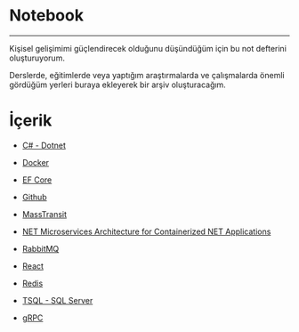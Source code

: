 # Notebook
---

Kişisel gelişimimi güçlendirecek olduğunu düşündüğüm için bu not defterini oluşturuyorum. 

Derslerde, eğitimlerde veya yaptığım araştırmalarda ve çalışmalarda önemli gördüğüm yerleri buraya ekleyerek bir arşiv oluşturacağım.

# İçerik

- [C# - Dotnet](https://github.com/AhmetOsmn/Notebook/tree/main/C%23%20-%20Dotnet)

- [Docker](https://github.com/AhmetOsmn/Notebook/tree/main/Docker)

- [EF Core](https://github.com/AhmetOsmn/Notebook/tree/main/Entity%20Framework%20Core)

- [Github](https://github.com/AhmetOsmn/Notebook/tree/main/GitHub)

- [MassTransit](https://github.com/AhmetOsmn/Notebook/tree/main/MassTransit)

- [NET Microservices Architecture for Containerized NET Applications](https://github.com/AhmetOsmn/Notebook/tree/main/NET%20Microservices%20Architecture%20for%20Containerized%20NET%20Applications)

- [RabbitMQ](https://github.com/AhmetOsmn/Notebook/tree/main/RabbitMQ)

- [React](https://github.com/AhmetOsmn/Notebook/tree/main/React)

- [Redis](https://github.com/AhmetOsmn/Notebook/tree/main/Redis)

- [TSQL - SQL Server](https://github.com/AhmetOsmn/Notebook/tree/main/TSQL%20-%20SQL%20Server)

- [gRPC](https://github.com/AhmetOsmn/Notebook/tree/main/gRPC)
